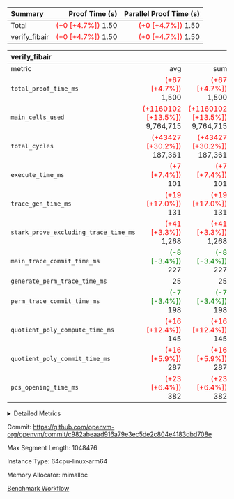 | Summary | Proof Time (s) | Parallel Proof Time (s) |
|:---|---:|---:|
| Total | <span style='color: red'>(+0 [+4.7%])</span> 1.50 | <span style='color: red'>(+0 [+4.7%])</span> 1.50 |
| verify_fibair | <span style='color: red'>(+0 [+4.7%])</span> 1.50 | <span style='color: red'>(+0 [+4.7%])</span> 1.50 |


| verify_fibair |||||
|:---|---:|---:|---:|---:|
|metric|avg|sum|max|min|
| `total_proof_time_ms ` | <span style='color: red'>(+67 [+4.7%])</span> 1,500 | <span style='color: red'>(+67 [+4.7%])</span> 1,500 | <span style='color: red'>(+67 [+4.7%])</span> 1,500 | <span style='color: red'>(+67 [+4.7%])</span> 1,500 |
| `main_cells_used     ` | <span style='color: red'>(+1160102 [+13.5%])</span> 9,764,715 | <span style='color: red'>(+1160102 [+13.5%])</span> 9,764,715 | <span style='color: red'>(+1160102 [+13.5%])</span> 9,764,715 | <span style='color: red'>(+1160102 [+13.5%])</span> 9,764,715 |
| `total_cycles        ` | <span style='color: red'>(+43427 [+30.2%])</span> 187,361 | <span style='color: red'>(+43427 [+30.2%])</span> 187,361 | <span style='color: red'>(+43427 [+30.2%])</span> 187,361 | <span style='color: red'>(+43427 [+30.2%])</span> 187,361 |
| `execute_time_ms     ` | <span style='color: red'>(+7 [+7.4%])</span> 101 | <span style='color: red'>(+7 [+7.4%])</span> 101 | <span style='color: red'>(+7 [+7.4%])</span> 101 | <span style='color: red'>(+7 [+7.4%])</span> 101 |
| `trace_gen_time_ms   ` | <span style='color: red'>(+19 [+17.0%])</span> 131 | <span style='color: red'>(+19 [+17.0%])</span> 131 | <span style='color: red'>(+19 [+17.0%])</span> 131 | <span style='color: red'>(+19 [+17.0%])</span> 131 |
| `stark_prove_excluding_trace_time_ms` | <span style='color: red'>(+41 [+3.3%])</span> 1,268 | <span style='color: red'>(+41 [+3.3%])</span> 1,268 | <span style='color: red'>(+41 [+3.3%])</span> 1,268 | <span style='color: red'>(+41 [+3.3%])</span> 1,268 |
| `main_trace_commit_time_ms` | <span style='color: green'>(-8 [-3.4%])</span> 227 | <span style='color: green'>(-8 [-3.4%])</span> 227 | <span style='color: green'>(-8 [-3.4%])</span> 227 | <span style='color: green'>(-8 [-3.4%])</span> 227 |
| `generate_perm_trace_time_ms` |  25 |  25 |  25 |  25 |
| `perm_trace_commit_time_ms` | <span style='color: green'>(-7 [-3.4%])</span> 198 | <span style='color: green'>(-7 [-3.4%])</span> 198 | <span style='color: green'>(-7 [-3.4%])</span> 198 | <span style='color: green'>(-7 [-3.4%])</span> 198 |
| `quotient_poly_compute_time_ms` | <span style='color: red'>(+16 [+12.4%])</span> 145 | <span style='color: red'>(+16 [+12.4%])</span> 145 | <span style='color: red'>(+16 [+12.4%])</span> 145 | <span style='color: red'>(+16 [+12.4%])</span> 145 |
| `quotient_poly_commit_time_ms` | <span style='color: red'>(+16 [+5.9%])</span> 287 | <span style='color: red'>(+16 [+5.9%])</span> 287 | <span style='color: red'>(+16 [+5.9%])</span> 287 | <span style='color: red'>(+16 [+5.9%])</span> 287 |
| `pcs_opening_time_ms ` | <span style='color: red'>(+23 [+6.4%])</span> 382 | <span style='color: red'>(+23 [+6.4%])</span> 382 | <span style='color: red'>(+23 [+6.4%])</span> 382 | <span style='color: red'>(+23 [+6.4%])</span> 382 |



<details>
<summary>Detailed Metrics</summary>

|  | verify_program_compile_ms | total_cells | stark_prove_excluding_trace_time_ms | quotient_poly_compute_time_ms | quotient_poly_commit_time_ms | perm_trace_commit_time_ms | pcs_opening_time_ms | main_trace_commit_time_ms |
| --- | --- | --- | --- | --- | --- | --- | --- |
|  | 5 | 65,536 | 67 | 2 | 14 | 0 | 36 | 13 | 

| air_name | rows | quotient_deg | main_cols | interactions | constraints | cells |
| --- | --- | --- | --- | --- | --- | --- |
| AccessAdapterAir<2> |  | 4 |  | 5 | 11 |  | 
| AccessAdapterAir<4> |  | 4 |  | 5 | 11 |  | 
| AccessAdapterAir<8> |  | 4 |  | 5 | 11 |  | 
| FibonacciAir | 32,768 | 1 | 2 |  | 5 | 65,536 | 
| FriReducedOpeningAir |  | 4 |  | 31 | 52 |  | 
| NativePoseidon2Air<BabyBearParameters>, 1> |  | 4 |  | 136 | 530 |  | 
| PhantomAir |  | 4 |  | 3 | 4 |  | 
| ProgramAir |  | 1 |  | 1 | 4 |  | 
| VariableRangeCheckerAir |  | 1 |  | 1 | 4 |  | 
| VmAirWrapper<AluNativeAdapterAir, FieldArithmeticCoreAir> |  | 4 |  | 15 | 23 |  | 
| VmAirWrapper<BranchNativeAdapterAir, BranchEqualCoreAir<1> |  | 4 |  | 11 | 22 |  | 
| VmAirWrapper<JalNativeAdapterAir, JalCoreAir> |  | 4 |  | 7 | 6 |  | 
| VmAirWrapper<NativeAdapterAir<2, 0>, PublicValuesCoreAir> |  | 4 |  | 11 | 22 |  | 
| VmAirWrapper<NativeLoadStoreAdapterAir<1>, NativeLoadStoreCoreAir<1> |  | 4 |  | 15 | 16 |  | 
| VmAirWrapper<NativeLoadStoreAdapterAir<4>, NativeLoadStoreCoreAir<4> |  | 4 |  | 15 | 16 |  | 
| VmAirWrapper<NativeVectorizedAdapterAir<4>, FieldExtensionCoreAir> |  | 4 |  | 15 | 23 |  | 
| VmConnectorAir |  | 4 |  | 3 | 8 |  | 
| VolatileBoundaryAir |  | 4 |  | 4 | 16 |  | 

| group | trace_gen_time_ms | total_proof_time_ms | total_cycles | total_cells | stark_prove_excluding_trace_time_ms | quotient_poly_compute_time_ms | quotient_poly_commit_time_ms | perm_trace_commit_time_ms | pcs_opening_time_ms | main_trace_commit_time_ms | main_cells_used | generate_perm_trace_time_ms | execute_time_ms |
| --- | --- | --- | --- | --- | --- | --- | --- | --- | --- | --- | --- | --- | --- |
| verify_fibair | 131 | 1,500 | 187,361 | 26,116,760 | 1,268 | 145 | 287 | 198 | 382 | 227 | 9,764,715 | 25 | 101 | 

| group | air_name | rows | prep_cols | perm_cols | main_cols | cells |
| --- | --- | --- | --- | --- | --- | --- |
| verify_fibair | AccessAdapterAir<2> | 65,536 |  | 12 | 11 | 1,507,328 | 
| verify_fibair | AccessAdapterAir<4> | 32,768 |  | 12 | 13 | 819,200 | 
| verify_fibair | AccessAdapterAir<8> | 128 |  | 12 | 17 | 3,712 | 
| verify_fibair | FriReducedOpeningAir | 1,024 |  | 36 | 25 | 62,464 | 
| verify_fibair | NativePoseidon2Air<BabyBearParameters>, 1> | 16,384 |  | 160 | 399 | 9,158,656 | 
| verify_fibair | PhantomAir | 4,096 |  | 8 | 6 | 57,344 | 
| verify_fibair | ProgramAir | 8,192 |  | 8 | 10 | 147,456 | 
| verify_fibair | VariableRangeCheckerAir | 262,144 | 2 | 8 | 1 | 2,359,296 | 
| verify_fibair | VmAirWrapper<AluNativeAdapterAir, FieldArithmeticCoreAir> | 131,072 |  | 20 | 29 | 6,422,528 | 
| verify_fibair | VmAirWrapper<BranchNativeAdapterAir, BranchEqualCoreAir<1> | 32,768 |  | 16 | 23 | 1,277,952 | 
| verify_fibair | VmAirWrapper<JalNativeAdapterAir, JalCoreAir> | 8,192 |  | 12 | 9 | 172,032 | 
| verify_fibair | VmAirWrapper<NativeLoadStoreAdapterAir<1>, NativeLoadStoreCoreAir<1> | 32,768 |  | 24 | 22 | 1,507,328 | 
| verify_fibair | VmAirWrapper<NativeLoadStoreAdapterAir<4>, NativeLoadStoreCoreAir<4> | 16,384 |  | 24 | 31 | 901,120 | 
| verify_fibair | VmAirWrapper<NativeVectorizedAdapterAir<4>, FieldExtensionCoreAir> | 8,192 |  | 20 | 38 | 475,136 | 
| verify_fibair | VmConnectorAir | 2 | 1 | 8 | 4 | 24 | 
| verify_fibair | VolatileBoundaryAir | 65,536 |  | 8 | 11 | 1,245,184 | 

</details>


Commit: https://github.com/openvm-org/openvm/commit/c982abeaad916a79e3ec5de2c804e4183dbd708e

Max Segment Length: 1048476

Instance Type: 64cpu-linux-arm64

Memory Allocator: mimalloc

[Benchmark Workflow](https://github.com/openvm-org/openvm/actions/runs/13222575252)
